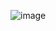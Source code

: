 ![image](https://github.com/DamirSul/flask-site/assets/143865146/9a15c676-8695-4677-9d76-682092ea6e91)

